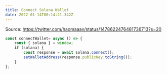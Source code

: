 ```yaml
---
title: Connect Solana Wallet
date: 2022-01-14T00:14:21.342Z
---
```


Source: https://twitter.com/haomaaax/status/1478622476481736713?s=20

```javascript
const connectWallet= async () => {
    const { solana } = window;
    if (solana) {
        const response = await solana.connect();
        setWalletAddress(response.publicKey.toString());
    }
};
```